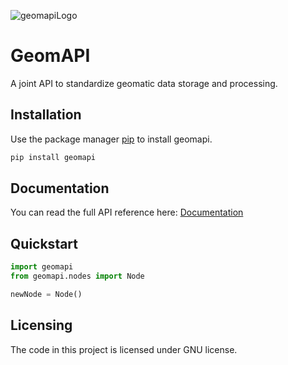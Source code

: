 ![geomapiLogo](https://gitlab.kuleuven.be/uploads/-/system/project/avatar/7619/GeoMapiLogo.png?width=64)

# GeomAPI

A joint API to standardize geomatic data storage and processing.


## Installation

Use the package manager [pip](https://pypi.org/project/geomapi) to install geomapi.

```bash
pip install geomapi
```

## Documentation

You can read the full API reference here:
[Documentation](https://geomatics.pages.gitlab.kuleuven.be/research-projects/geomapi/)


## Quickstart

```py
import geomapi
from geomapi.nodes import Node

newNode = Node()
```

## Licensing

The code in this project is licensed under GNU license.
